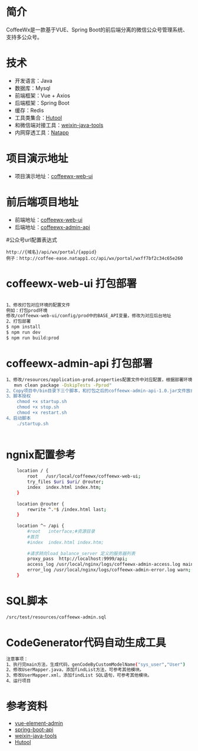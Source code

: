 # 简介
CoffeeWx是一款基于VUE、Spring Boot的前后端分离的微信公众号管理系统、支持多公众号。

# 技术
  - 开发语言：Java
  - 数据库：Mysql
  - 前端框架：Vue + Axios
  - 后端框架：Spring Boot
  - 缓存：Redis
  - 工具类集合：[Hutool](https://gitee.com/loolly/hutool)
  - 和微信端对接工具：[weixin-java-tools](https://gitee.com/binary/weixin-java-tools)
  - 内网穿透工具：[Natapp](https://natapp.cn)

# 项目演示地址
  - 项目演示地址：[coffeewx-web-ui](http://www.whjdz2012.cn/coffeewx-web-ui)

# 前后端项目地址
  - 前端地址：[coffeewx-web-ui](https://gitee.com/skysong/coffeewx-web-ui)
  - 后端地址：[coffeewx-admin-api](https://gitee.com/skysong/coffeewx-admin-api)


#公众号url配置表达式
```$xslt
http://{域名}/api/wx/portal/{appid}
例子：http://coffee-ease.natapp1.cc/api/wx/portal/wxff7bf2c34c65e260
```

# coffeewx-web-ui 打包部署
```sh

1、修改打包对应环境的配置文件
例如：打包prod环境
修改/coffeewx-web-ui/config/prod中的BASE_API变量，修改为对应后台地址
2、打包部署
$ npm install
$ npm run dev
$ npm run build:prod
```

# coffeewx-admin-api 打包部署
```sh
1、修改/resources/application-prod.properties配置文件中对应配置，根据部署环境不同，切换配置文件
   mvn clean package -DskipTests -Pprod"
2、Copy项目中/bin目录下三个脚本，和打包之后的coffeewx-admin-api-1.0.jar文件放在同一个目录
3、脚本授权
    chmod +x startup.sh
    chmod +x stop.sh
    chmod +x restart.sh
4、启动脚本
    ./startup.sh
    
```
# ngnix配置参考
```sh
    location / {
        root   /usr/local/coffeewx/coffeewx-web-ui;
        try_files $uri $uri/ @router;
        index  index.html index.htm;
    }
    
    location @router {
        rewrite ^.*$ /index.html last;
    }
    
    location ^~ /api {
        #root   interface;#资源目录
        #首页
        #index  index.html index.htm;
    
        #请求转向load_balance_server 定义的服务器列表
        proxy_pass  http://localhost:9999/api;
        access_log /usr/local/nginx/logs/coffeewx-admin-access.log main;
        error_log /usr/local/nginx/logs/coffeewx-admin-error.log warn;
    }

```

# SQL脚本
```sh
/src/test/resources/coffeewx-admin.sql
```

# CodeGenerator代码自动生成工具
```sh
注意事项：
1、执行完main方法，生成代码，genCodeByCustomModelName("sys_user","User")
2、修改UserMapper.java，添加findList方法，可参考其他模块。
3、修改UserMapper.xml，添加findList SQL语句，可参考其他模块。
4、运行项目
```

# 参考资料
  - [vue-element-admin](https://gitee.com/mirrors/vue-element-admin)
  - [spring-boot-api](https://github.com/lihengming/spring-boot-api-project-seed)
  - [weixin-java-tools](https://gitee.com/binary/weixin-java-tools)
  - [Hutool](https://gitee.com/loolly/hutool)